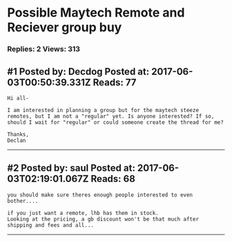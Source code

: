 # Possible Maytech Remote and Reciever group buy

### Replies: 2 Views: 313

## \#1 Posted by: Decdog Posted at: 2017-06-03T00:50:39.331Z Reads: 77

```
Hi all-

I am interested in planning a group but for the maytech steeze remotes, but I am not a "regular" yet. Is anyone interested? If so, should I wait for "regular" or could someone create the thread for me?

Thanks,
Declan
```

---
## \#2 Posted by: saul Posted at: 2017-06-03T02:19:01.067Z Reads: 68

```
you should make sure theres enough people interested to even bother....

if you just want a remote, lhb has them in stock.
Looking at the pricing, a gb discount won't be that much after shipping and fees and all...
```

---
